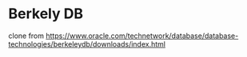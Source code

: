 # Berkely DB
clone from https://www.oracle.com/technetwork/database/database-technologies/berkeleydb/downloads/index.html
